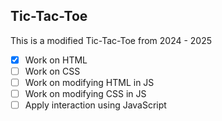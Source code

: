 ## Tic-Tac-Toe

This is a modified Tic-Tac-Toe from 2024 - 2025

- [x] Work on HTML
- [ ] Work on CSS
- [ ] Work on modifying HTML in JS
- [ ] Work on modifying CSS in JS
- [ ] Apply interaction using JavaScript
